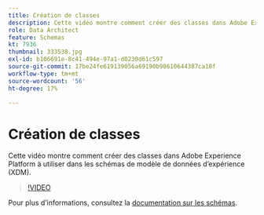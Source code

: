 ```yaml
---
title: Création de classes
description: Cette vidéo montre comment créer des classes dans Adobe Experience Platform à utiliser dans les schémas de modèle de données d’expérience (XDM).
role: Data Architect
feature: Schemas
kt: 7936
thumbnail: 333538.jpg
exl-id: b106691e-8c41-494e-97a1-d0230d61c597
source-git-commit: 17be24fe619139056a69190b98610644387ca18f
workflow-type: tm+mt
source-wordcount: '56'
ht-degree: 17%

---
```


# Création de classes

Cette vidéo montre comment créer des classes dans Adobe Experience Platform à utiliser dans les schémas de modèle de données d’expérience (XDM).

>[!VIDEO](https://video.tv.adobe.com/v/333538?quality=12&learn=on)

Pour plus d’informations, consultez la [documentation sur les schémas](https://experienceleague.adobe.com/docs/experience-platform/xdm/home.html?lang=fr).
